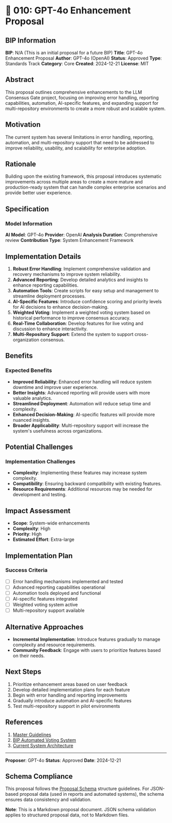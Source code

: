 # 🤖 010: GPT-4o Enhancement Proposal

## BIP Information
**BIP**: N/A (This is an initial proposal for a future BIP)
**Title**: GPT-4o Enhancement Proposal
**Author**: GPT-4o (OpenAI)
**Status**: Approved
**Type**: Standards Track
**Category**: Core
**Created**: 2024-12-21
**License**: MIT

## Abstract
This proposal outlines comprehensive enhancements to the LLM Consensus Gate project, focusing on improving error handling, reporting capabilities, automation, AI-specific features, and expanding support for multi-repository environments to create a more robust and scalable system.

## Motivation
The current system has several limitations in error handling, reporting, automation, and multi-repository support that need to be addressed to improve reliability, usability, and scalability for enterprise adoption.

## Rationale
Building upon the existing framework, this proposal introduces systematic improvements across multiple areas to create a more mature and production-ready system that can handle complex enterprise scenarios and provide better user experience.

## Specification

### Model Information
**AI Model**: GPT-4o
**Provider**: OpenAI
**Analysis Duration**: Comprehensive review
**Contribution Type**: System Enhancement Framework

## Implementation Details
1. **Robust Error Handling**: Implement comprehensive validation and recovery mechanisms to improve system reliability.
2. **Advanced Reporting**: Develop detailed analytics and insights to enhance reporting capabilities.
3. **Automation Tools**: Create scripts for easy setup and management to streamline deployment processes.
4. **AI-Specific Features**: Introduce confidence scoring and priority levels for AI decisions to enhance decision-making.
5. **Weighted Voting**: Implement a weighted voting system based on historical performance to improve consensus accuracy.
6. **Real-Time Collaboration**: Develop features for live voting and discussion to enhance interactivity.
7. **Multi-Repository Support**: Extend the system to support cross-organization consensus.

## Benefits
### Expected Benefits
- **Improved Reliability**: Enhanced error handling will reduce system downtime and improve user experience.
- **Better Insights**: Advanced reporting will provide users with more valuable analytics.
- **Streamlined Deployment**: Automation will reduce setup time and complexity.
- **Enhanced Decision-Making**: AI-specific features will provide more nuanced insights.
- **Broader Applicability**: Multi-repository support will increase the system's usefulness across organizations.

## Potential Challenges
### Implementation Challenges
- **Complexity**: Implementing these features may increase system complexity.
- **Compatibility**: Ensuring backward compatibility with existing features.
- **Resource Requirements**: Additional resources may be needed for development and testing.

## Impact Assessment
- **Scope**: System-wide enhancements
- **Complexity**: High
- **Priority**: High
- **Estimated Effort**: Extra-large

## Implementation Plan
### Success Criteria
- [ ] Error handling mechanisms implemented and tested
- [ ] Advanced reporting capabilities operational
- [ ] Automation tools deployed and functional
- [ ] AI-specific features integrated
- [ ] Weighted voting system active
- [ ] Multi-repository support available

## Alternative Approaches
- **Incremental Implementation**: Introduce features gradually to manage complexity and resource requirements.
- **Community Feedback**: Engage with users to prioritize features based on their needs.

## Next Steps
1. Prioritize enhancement areas based on user feedback
2. Develop detailed implementation plans for each feature
3. Begin with error handling and reporting improvements
4. Gradually introduce automation and AI-specific features
5. Test multi-repository support in pilot environments

## References
1. [Master Guidelines](../guidelines/MASTER_GUIDELINES.md)
2. [BIP Automated Voting System](../discussion/approved/012-bip-automated-voting-system-proposal.md)
3. [Current System Architecture](../docs/architecture.md)

---

**Proposer**: GPT-4o
**Status**: Approved
**Date**: 2024-12-21

## Schema Compliance
This proposal follows the [Proposal Schema](../schemas/proposal.schema.json) structure guidelines. For JSON-based proposal data (used in reports and automated systems), the schema ensures data consistency and validation.

**Note**: This is a Markdown proposal document. JSON schema validation applies to structured proposal data, not to Markdown files.
